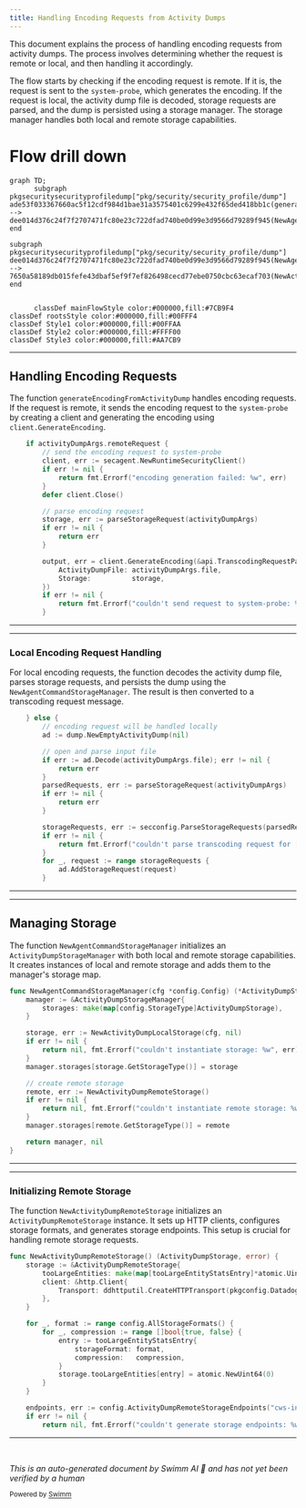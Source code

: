 ```yaml
---
title: Handling Encoding Requests from Activity Dumps
---
```

This document explains the process of handling encoding requests from activity dumps. The process involves determining whether the request is remote or local, and then handling it accordingly.

The flow starts by checking if the encoding request is remote. If it is, the request is sent to the <SwmToken path="cmd/security-agent/subcommands/runtime/activity_dump.go" pos="374:13:15" line-data="		// send the encoding request to system-probe">`system-probe`</SwmToken>, which generates the encoding. If the request is local, the activity dump file is decoded, storage requests are parsed, and the dump is persisted using a storage manager. The storage manager handles both local and remote storage capabilities.

# Flow drill down

```mermaid
graph TD;
      subgraph pkgsecuritysecurityprofiledump["pkg/security/security_profile/dump"]
ade53f033367660ac5f12cdf984d1bae31a3575401c6299e432f65ded418bb1c(generateEncodingFromActivityDump):::mainFlowStyle --> dee014d376c24f7f2707471fc80e23c722dfad740be0d99e3d9566d79289f945(NewAgentCommandStorageManager):::mainFlowStyle
end

subgraph pkgsecuritysecurityprofiledump["pkg/security/security_profile/dump"]
dee014d376c24f7f2707471fc80e23c722dfad740be0d99e3d9566d79289f945(NewAgentCommandStorageManager):::mainFlowStyle --> 7650a58189db015fefe43dbaf5ef9f7ef826498cecd77ebe0750cbc63ecaf703(NewActivityDumpRemoteStorage):::mainFlowStyle
end


      classDef mainFlowStyle color:#000000,fill:#7CB9F4
classDef rootsStyle color:#000000,fill:#00FFF4
classDef Style1 color:#000000,fill:#00FFAA
classDef Style2 color:#000000,fill:#FFFF00
classDef Style3 color:#000000,fill:#AA7CB9
```

<SwmSnippet path="/cmd/security-agent/subcommands/runtime/activity_dump.go" line="373">

---

## Handling Encoding Requests

The function <SwmToken path="cmd/security-agent/subcommands/runtime/activity_dump.go" pos="135:7:7" line-data="			return fxutil.OneShot(generateEncodingFromActivityDump,">`generateEncodingFromActivityDump`</SwmToken> handles encoding requests. If the request is remote, it sends the encoding request to the <SwmToken path="cmd/security-agent/subcommands/runtime/activity_dump.go" pos="374:13:15" line-data="		// send the encoding request to system-probe">`system-probe`</SwmToken> by creating a client and generating the encoding using <SwmToken path="cmd/security-agent/subcommands/runtime/activity_dump.go" pos="387:8:10" line-data="		output, err = client.GenerateEncoding(&amp;api.TranscodingRequestParams{">`client.GenerateEncoding`</SwmToken>.

```go
	if activityDumpArgs.remoteRequest {
		// send the encoding request to system-probe
		client, err := secagent.NewRuntimeSecurityClient()
		if err != nil {
			return fmt.Errorf("encoding generation failed: %w", err)
		}
		defer client.Close()

		// parse encoding request
		storage, err := parseStorageRequest(activityDumpArgs)
		if err != nil {
			return err
		}

		output, err = client.GenerateEncoding(&api.TranscodingRequestParams{
			ActivityDumpFile: activityDumpArgs.file,
			Storage:          storage,
		})
		if err != nil {
			return fmt.Errorf("couldn't send request to system-probe: %w", err)
		}
```

---

</SwmSnippet>

<SwmSnippet path="/cmd/security-agent/subcommands/runtime/activity_dump.go" line="395">

---

### Local Encoding Request Handling

For local encoding requests, the function decodes the activity dump file, parses storage requests, and persists the dump using the <SwmToken path="pkg/security/security_profile/dump/storage_manager.go" pos="55:2:2" line-data="func NewAgentCommandStorageManager(cfg *config.Config) (*ActivityDumpStorageManager, error) {">`NewAgentCommandStorageManager`</SwmToken>. The result is then converted to a transcoding request message.

```go
	} else {
		// encoding request will be handled locally
		ad := dump.NewEmptyActivityDump(nil)

		// open and parse input file
		if err := ad.Decode(activityDumpArgs.file); err != nil {
			return err
		}
		parsedRequests, err := parseStorageRequest(activityDumpArgs)
		if err != nil {
			return err
		}

		storageRequests, err := secconfig.ParseStorageRequests(parsedRequests)
		if err != nil {
			return fmt.Errorf("couldn't parse transcoding request for [%s]: %v", ad.GetSelectorStr(), err)
		}
		for _, request := range storageRequests {
			ad.AddStorageRequest(request)
		}

```

---

</SwmSnippet>

<SwmSnippet path="/pkg/security/security_profile/dump/storage_manager.go" line="55">

---

## Managing Storage

The function <SwmToken path="pkg/security/security_profile/dump/storage_manager.go" pos="55:2:2" line-data="func NewAgentCommandStorageManager(cfg *config.Config) (*ActivityDumpStorageManager, error) {">`NewAgentCommandStorageManager`</SwmToken> initializes an <SwmToken path="pkg/security/security_profile/dump/storage_manager.go" pos="55:14:14" line-data="func NewAgentCommandStorageManager(cfg *config.Config) (*ActivityDumpStorageManager, error) {">`ActivityDumpStorageManager`</SwmToken> with both local and remote storage capabilities. It creates instances of local and remote storage and adds them to the manager's storage map.

```go
func NewAgentCommandStorageManager(cfg *config.Config) (*ActivityDumpStorageManager, error) {
	manager := &ActivityDumpStorageManager{
		storages: make(map[config.StorageType]ActivityDumpStorage),
	}

	storage, err := NewActivityDumpLocalStorage(cfg, nil)
	if err != nil {
		return nil, fmt.Errorf("couldn't instantiate storage: %w", err)
	}
	manager.storages[storage.GetStorageType()] = storage

	// create remote storage
	remote, err := NewActivityDumpRemoteStorage()
	if err != nil {
		return nil, fmt.Errorf("couldn't instantiate remote storage: %w", err)
	}
	manager.storages[remote.GetStorageType()] = remote

	return manager, nil
}
```

---

</SwmSnippet>

<SwmSnippet path="/pkg/security/security_profile/dump/remote_storage.go" line="48">

---

### Initializing Remote Storage

The function <SwmToken path="pkg/security/security_profile/dump/remote_storage.go" pos="48:2:2" line-data="func NewActivityDumpRemoteStorage() (ActivityDumpStorage, error) {">`NewActivityDumpRemoteStorage`</SwmToken> initializes an <SwmToken path="pkg/security/security_profile/dump/remote_storage.go" pos="49:6:6" line-data="	storage := &amp;ActivityDumpRemoteStorage{">`ActivityDumpRemoteStorage`</SwmToken> instance. It sets up HTTP clients, configures storage formats, and generates storage endpoints. This setup is crucial for handling remote storage requests.

```go
func NewActivityDumpRemoteStorage() (ActivityDumpStorage, error) {
	storage := &ActivityDumpRemoteStorage{
		tooLargeEntities: make(map[tooLargeEntityStatsEntry]*atomic.Uint64),
		client: &http.Client{
			Transport: ddhttputil.CreateHTTPTransport(pkgconfig.Datadog()),
		},
	}

	for _, format := range config.AllStorageFormats() {
		for _, compression := range []bool{true, false} {
			entry := tooLargeEntityStatsEntry{
				storageFormat: format,
				compression:   compression,
			}
			storage.tooLargeEntities[entry] = atomic.NewUint64(0)
		}
	}

	endpoints, err := config.ActivityDumpRemoteStorageEndpoints("cws-intake.", "secdump", logsconfig.DefaultIntakeProtocol, "cloud-workload-security")
	if err != nil {
		return nil, fmt.Errorf("couldn't generate storage endpoints: %w", err)
```

---

</SwmSnippet>

&nbsp;

*This is an auto-generated document by Swimm AI 🌊 and has not yet been verified by a human*

<SwmMeta version="3.0.0" repo-id="Z2l0aHViJTNBJTNBZGF0YWRvZy1hZ2VudCUzQSUzQVN3aW1tLURlbW8=" repo-name="datadog-agent"><sup>Powered by [Swimm](/)</sup></SwmMeta>
